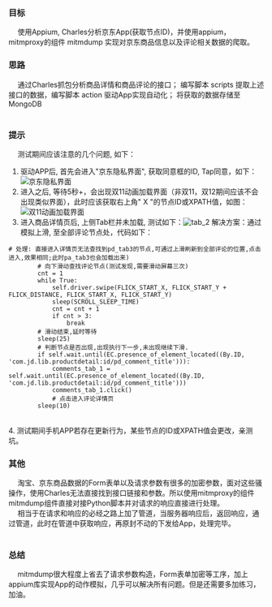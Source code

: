 ### 目标
&emsp; 使用Appium, Charles分析京东App(获取节点ID)，并使用appium，mitmproxy的组件 mitmdump 实现对京东商品信息以及评论相关数据的爬取。
<br/>

### 思路
&emsp; 通过Charles抓包分析商品详情和商品评论的接口； 编写脚本 scripts 提取上述接口的数据，编写脚本 action 驱动App实现自动化； 将获取的数据存储至MongoDB    
<br/>

### 提示
&emsp; 测试期间应该注意的几个问题, 如下：
1. 驱动APP后, 首先会进入"京东隐私界面", 获取同意框的ID, Tap同意，如下：![京东隐私界面](https://github.com/Northxw/Sao_Operation/blob/master/05-JD/screenshot/%E4%BA%AC%E4%B8%9C%E9%9A%90%E7%A7%81%E6%94%BF%E7%AD%96%E7%95%8C%E9%9D%A2.png)    <br/>
2. 进入之后, 等待5秒+，会出现双11动画加载界面（非双11，双12期间应该不会出现类似界面），此时应该获取右上角" X "的节点ID或XPATH值，如图：![双11动画加载界面](https://github.com/Northxw/Sao_Operation/blob/master/05-JD/screenshot/%E5%8F%8C11%E5%8A%A8%E7%94%BB%E7%95%8C%E9%9D%A2.png)   <br/>
3. 进入商品详情页后, 上侧Tab栏并未加载, 测试如下：![tab_2](https://github.com/Northxw/Sao_Operation/blob/master/05-JD/screenshot/tab_2.png) 解决方案：通过模拟上滑, 至全部评论节点处，代码如下：
```
# 处理: 直接进入详情页无法查找到pd_tab3的节点,可通过上滑刷新到全部评论的位置,点击进入,效果相同;此时pa_tab3也会加载出来)
        # 向下滑动查找评论节点(测试发现,需要滑动屏幕三次)
        cnt = 1
        while True:
            self.driver.swipe(FLICK_START_X, FLICK_START_Y + FLICK_DISTANCE, FLICK_START_X, FLICK_START_Y)
            sleep(SCROLL_SLEEP_TIME)
            cnt = cnt + 1
            if cnt > 3:
                break
        # 滑动结束,延时等待
        sleep(25)
        # 判断节点是否出现,出现执行下一步,未出现继续下滑.
        if self.wait.until(EC.presence_of_element_located((By.ID, 'com.jd.lib.productdetail:id/pd_comment_title'))):
            comments_tab_1 = self.wait.until(EC.presence_of_element_located((By.ID, 'com.jd.lib.productdetail:id/pd_comment_title')))
            comments_tab_1.click()
            # 点击进入评论详情页
        sleep(10)
```
<br/>
4. 测试期间手机APP若存在更新行为，某些节点的ID或XPATH值会更改，亲测坑。     
<br/>

### 其他
&emsp; 淘宝、京东商品数据的Form表单以及请求参数有很多的加密参数，面对这些骚操作，使用Charles无法直接找到接口链接和参数。所以使用mitmproxy的组件mitmdump组件直接对接Python脚本并对请求的响应直接进行处理。   
&emsp; 相当于在请求和响应的必经之路上加了管道，当服务器响应后，返回响应，通过管道，此时在管道中获取响应，再原封不动的下发给App，处理完毕。    
<br/>

### 总结
&emsp; mitmdump很大程度上省去了请求参数构造，Form表单加密等工序，加上appium库实现App的动作模拟，几乎可以解决所有问题。但是还需要多加练习，加油。